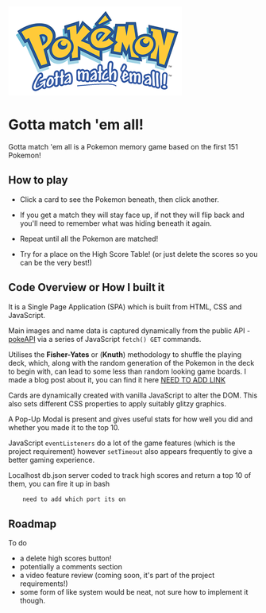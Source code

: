 ![Gotta match 'em all! logo](./assets/pokemonMatchGameLogo.png "Gotta Match 'em All!") 
# Gotta match 'em all!

Gotta match 'em all is a Pokemon memory game based on the first 151 Pokemon!  

## How to play

- Click a card to see the Pokemon beneath, then click another.

- If you get a match they will stay face up, if not they will flip back and you'll need to remember what was hiding beneath it again. 

- Repeat until all the Pokemon are matched! 

- Try for a place on the High Score Table! (or just delete the scores so you can be the very best!)

## Code Overview or How I built it

It is a Single Page Application (SPA) which is built from HTML, CSS and JavaScript.

Main images and name data is captured dynamically from the public API - [pokeAPI](https://pokeapi.co) via a series of JavaScript `fetch() GET` commands.

Utilises the **Fisher-Yates** or (**Knuth**) methodology to shuffle the playing deck, which, along with the random generation of the Pokemon in the deck to begin with, can lead to some less than random looking game boards. I made a blog post about it, you can find it here [NEED TO ADD LINK](medium.com)

Cards are dynamically created with vanilla JavaScript to alter the DOM. This also sets different CSS properties to apply suitably glitzy graphics.

A Pop-Up Modal is present and gives useful stats for how well you did and whether you made it to the top 10.

JavaScript `eventListeners` do a lot of the game features (which is the project requirement) however `setTimeout` also appears frequently to give a better gaming experience.

Localhost db.json server coded to track high scores and return a top 10 of them, you can fire it up in bash

```bash
    need to add which port its on
```

## Roadmap

To do 
- a delete high scores button!
- potentially a comments section
- a video feature review (coming soon, it's part of the project requirements!)
- some form of like system would be neat, not sure how to implement it though. 

